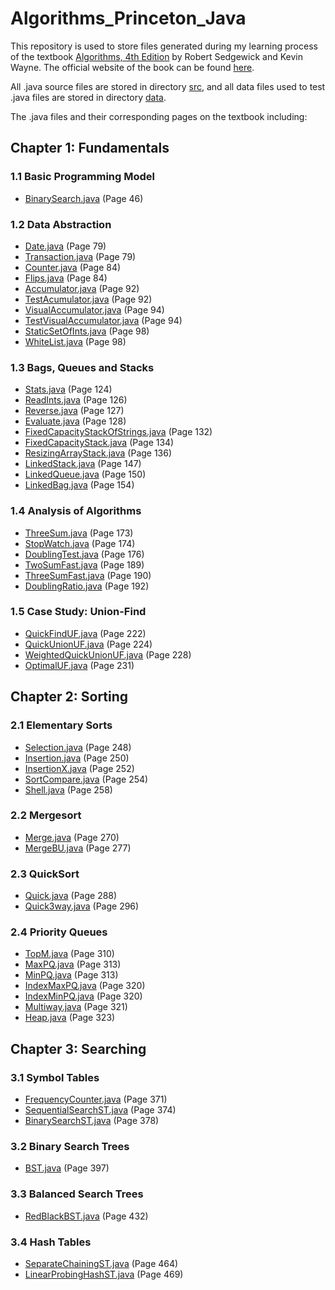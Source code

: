 # Algorithms_Princeton_Java

This repository is used to store files generated during my learning process of the textbook <a href = "http://amzn.to/13VNJi7">Algorithms, 4th Edition</a> by Robert Sedgewick and Kevin Wayne. The official website of the book can be found <a href = "https://algs4.cs.princeton.edu/home/">here</a>.

All .java source files are stored in directory [src](https://github.com/ShijiZ/Algorithms_Princeton_Java/tree/master/src), and all data files used to test .java files are stored in directory [data](https://github.com/ShijiZ/Algorithms_Princeton_Java/tree/master/data).

The .java files and their corresponding pages on the textbook including:


## Chapter 1: Fundamentals


### 1.1 Basic Programming Model
 - [BinarySearch.java](https://github.com/ShijiZ/Algorithms_Princeton_Java/blob/master/src/BinarySearch.java) (Page 46)

### 1.2 Data Abstraction
 - [Date.java](https://github.com/ShijiZ/Algorithms_Princeton_Java/blob/master/src/Date.java) (Page 79)
 - [Transaction.java](https://github.com/ShijiZ/Algorithms_Princeton_Java/blob/master/src/Transaction.java) (Page 79)
 - [Counter.java](https://github.com/ShijiZ/Algorithms_Princeton_Java/blob/master/src/Counter.java) (Page 84)
 - [Flips.java](https://github.com/ShijiZ/Algorithms_Princeton_Java/blob/master/src/Flips.java) (Page 84)
 - [Accumulator.java](https://github.com/ShijiZ/Algorithms_Princeton_Java/blob/master/src/Accumulator.java) (Page 92)
 - [TestAcumulator.java](https://github.com/ShijiZ/Algorithms_Princeton_Java/blob/master/src/TestAccumulator.java) (Page 92)
 - [VisualAccumulator.java](https://github.com/ShijiZ/Algorithms_Princeton_Java/blob/master/src/VisualAccumulator.java) (Page 94)
 - [TestVisualAccumulator.java](https://github.com/ShijiZ/Algorithms_Princeton_Java/blob/master/src/TestVisualAccumulator.java) (Page 94)
 - [StaticSetOfInts.java](https://github.com/ShijiZ/Algorithms_Princeton_Java/blob/master/src/StaticSetOfInts.java) (Page 98)
 - [WhiteList.java](https://github.com/ShijiZ/Algorithms_Princeton_Java/blob/master/src/WhiteList.java) (Page 98)

### 1.3 Bags, Queues and Stacks
 - [Stats.java](https://github.com/ShijiZ/Algorithms_Princeton_Java/blob/master/src/Stats.java) (Page 124)
 - [ReadInts.java](https://github.com/ShijiZ/Algorithms_Princeton_Java/blob/master/src/ReadInts.java) (Page 126)
 - [Reverse.java](https://github.com/ShijiZ/Algorithms_Princeton_Java/blob/master/src/Reverse.java) (Page 127)
 - [Evaluate.java](https://github.com/ShijiZ/Algorithms_Princeton_Java/blob/master/src/Evaluate.java) (Page 128)
 - [FixedCapacityStackOfStrings.java](https://github.com/ShijiZ/Algorithms_Princeton_Java/blob/master/src/FixedCapacityStackOfStrings.java) (Page 132)
 - [FixedCapacityStack.java](https://github.com/ShijiZ/Algorithms_Princeton_Java/blob/master/src/FixedCapacityStack.java) (Page 134)
 - [ResizingArrayStack.java](https://github.com/ShijiZ/Algorithms_Princeton_Java/blob/master/src/ResizingArrayStack.java) (Page 136)
 - [LinkedStack.java](https://github.com/ShijiZ/Algorithms_Princeton_Java/blob/master/src/LinkedStack.java) (Page 147)
 - [LinkedQueue.java](https://github.com/ShijiZ/Algorithms_Princeton_Java/blob/master/src/LinkedQueue.java) (Page 150)
 - [LinkedBag.java](https://github.com/ShijiZ/Algorithms_Princeton_Java/blob/master/src/LinkedBag.java) (Page 154)

### 1.4 Analysis of Algorithms
 - [ThreeSum.java](https://github.com/ShijiZ/Algorithms_Princeton_Java/blob/master/src/ThreeSum.java) (Page 173)
 - [StopWatch.java](https://github.com/ShijiZ/Algorithms_Princeton_Java/blob/master/src/StopWatch.java) (Page 174)
 - [DoublingTest.java](https://github.com/ShijiZ/Algorithms_Princeton_Java/blob/master/src/DoublingTest.java) (Page 176)
 - [TwoSumFast.java](https://github.com/ShijiZ/Algorithms_Princeton_Java/blob/master/src/TwoSumFast.java) (Page 189)
 - [ThreeSumFast.java](https://github.com/ShijiZ/Algorithms_Princeton_Java/blob/master/src/DThreeSumFast.java) (Page 190)
 - [DoublingRatio.java](https://github.com/ShijiZ/Algorithms_Princeton_Java/blob/master/src/DoublingRatio.java) (Page 192)

### 1.5 Case Study: Union-Find
 - [QuickFindUF.java](https://github.com/ShijiZ/Algorithms_Princeton_Java/blob/master/src/QuickFindUF.java) (Page 222)
 - [QuickUnionUF.java](https://github.com/ShijiZ/Algorithms_Princeton_Java/blob/master/src/QuickUnionUF.java) (Page 224)
 - [WeightedQuickUnionUF.java](https://github.com/ShijiZ/Algorithms_Princeton_Java/blob/master/src/WeightedQuickUnionUF.java) (Page 228)
 - [OptimalUF.java](https://github.com/ShijiZ/Algorithms_Princeton_Java/blob/master/src/OptimalUF.java) (Page 231)

## Chapter 2: Sorting


### 2.1 Elementary Sorts
 - [Selection.java](https://github.com/ShijiZ/Algorithms_Princeton_Java/blob/master/src/Selection.java) (Page 248)
 - [Insertion.java](https://github.com/ShijiZ/Algorithms_Princeton_Java/blob/master/src/Insertion.java) (Page 250)
 - [InsertionX.java](https://github.com/ShijiZ/Algorithms_Princeton_Java/blob/master/src/InsertionX.java) (Page 252)
 - [SortCompare.java](https://github.com/ShijiZ/Algorithms_Princeton_Java/blob/master/src/SortCompare.java) (Page 254)
 - [Shell.java](https://github.com/ShijiZ/Algorithms_Princeton_Java/blob/master/src/Shell.java) (Page 258)

### 2.2 Mergesort
 - [Merge.java](https://github.com/ShijiZ/Algorithms_Princeton_Java/blob/master/src/Merge.java) (Page 270)
 - [MergeBU.java](https://github.com/ShijiZ/Algorithms_Princeton_Java/blob/master/src/MergeBU.java) (Page 277)
 
### 2.3 QuickSort
 - [Quick.java](https://github.com/ShijiZ/Algorithms_Princeton_Java/blob/master/src/Quick.java) (Page 288)
 - [Quick3way.java](https://github.com/ShijiZ/Algorithms_Princeton_Java/blob/master/src/Quick3way.java) (Page 296)
 
### 2.4 Priority Queues
 - [TopM.java](https://github.com/ShijiZ/Algorithms_Princeton_Java/blob/master/src/TopM.java) (Page 310)
 - [MaxPQ.java](https://github.com/ShijiZ/Algorithms_Princeton_Java/blob/master/src/MaxPQ.java) (Page 313)
 - [MinPQ.java](https://github.com/ShijiZ/Algorithms_Princeton_Java/blob/master/src/MinPQ.java) (Page 313)
 - [IndexMaxPQ.java](https://github.com/ShijiZ/Algorithms_Princeton_Java/blob/master/src/IndexMaxPQ.java) (Page 320)
 - [IndexMinPQ.java](https://github.com/ShijiZ/Algorithms_Princeton_Java/blob/master/src/IndexMinPQ.java) (Page 320)
 - [Multiway.java](https://github.com/ShijiZ/Algorithms_Princeton_Java/blob/master/src/Multiway.java) (Page 321)
 - [Heap.java](https://github.com/ShijiZ/Algorithms_Princeton_Java/blob/master/src/Heap.java) (Page 323)

## Chapter 3: Searching


### 3.1 Symbol Tables
 - [FrequencyCounter.java](https://github.com/ShijiZ/Algorithms_Princeton_Java/blob/master/src/FrequencyCounter.java) (Page 371)
 - [SequentialSearchST.java](https://github.com/ShijiZ/Algorithms_Princeton_Java/blob/master/src/SequentialSearchST.java) (Page 374)
 - [BinarySearchST.java](https://github.com/ShijiZ/Algorithms_Princeton_Java/blob/master/src/BinarySearchST.java) (Page 378)

### 3.2 Binary Search Trees
 - [BST.java](https://github.com/ShijiZ/Algorithms_Princeton_Java/blob/master/src/BST.java) (Page 397)
 
### 3.3 Balanced Search Trees
 - [RedBlackBST.java](https://github.com/ShijiZ/Algorithms_Princeton_Java/blob/master/src/RedBlackBST.java) (Page 432)

### 3.4 Hash Tables
 - [SeparateChainingST.java](https://github.com/ShijiZ/Algorithms_Princeton_Java/blob/master/src/SeparateChainingST.java) (Page 464)
 - [LinearProbingHashST.java](https://github.com/ShijiZ/Algorithms_Princeton_Java/blob/master/src/LinearProbingHashST.java) (Page 469)
